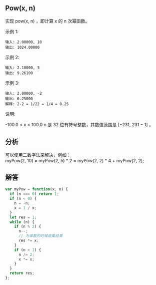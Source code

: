 ## Pow(x, n)

实现 pow(x, n) ，即计算 x 的 n 次幂函数。

示例 1:

```
输入: 2.00000, 10
输出: 1024.00000
```

示例 2:

```
输入: 2.10000, 3
输出: 9.26100
```

示例 3:

```
输入: 2.00000, -2
输出: 0.25000
解释: 2-2 = 1/22 = 1/4 = 0.25
```

说明:

-100.0 < x < 100.0
n 是 32 位有符号整数，其数值范围是 [−231, 231 − 1] 。

## 分析
可以使用二数字法来解决，例如：  
myPow(2, 10) = myPow(2, 5) * 2 = myPow(2, 2) * 4 + myPow(2, 2);  


## 解答
```javascript
var myPow = function(x, n) {
  if (n === 0) return 1;
  if (n < 0) {
    n = -n;
    x = 1 / x;
  }
  let res = 1;
  while (n) {
    if (n % 2) {
      n--;
      // 为单数的时候收集结果
      res *= x;
    }
    if (n > 1) {
      n /= 2;
      x *= x;
    }
  }
  return res;
};
```
